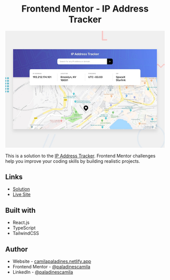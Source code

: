 <h1 align="center">Frontend Mentor - IP Address Tracker</h1>

![](/public/preview.jpg)

This is a solution to the [IP Address Tracker](https://www.frontendmentor.io/challenges/ip-address-tracker-I8-0yYAH0). Frontend Mentor challenges help you improve your coding skills by building realistic projects.

## Links

-   [Solution]()
-   [Live Site](https://ipat-frontend-mentor.netlify.app)

## Built with

-   React.js
-   TypeScript
-   TailwindCSS

## Author

-   Website - [camilapaladines.netlify.app](https://camilapaladines.netlify.app)
-   Frontend Mentor - [@paladinescamila](https://www.frontendmentor.io/profile/paladinescamila)
-   LinkedIn - [@paladinescamila](https://co.linkedin.com/in/paladinescamila)
